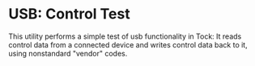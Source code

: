USB: Control Test
=================

This utility performs a simple test of usb functionality in Tock: It reads
control data from a connected device and writes control data back to it, using
nonstandard "vendor" codes.
